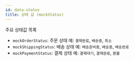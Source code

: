 ```yaml
---
id: data-status
title: 상태 값 (mockStatus)
---
```


주요 상태값 목록

- `mockOrderStatus`: 주문 상태 예: `결제완료`, `배송중`, `취소`
- `mockShippingStatus`: 배송 상태 예: `배송준비중`, `배송중`, `배송완료`
- `mockPaymentStatus`: 결제 상태 예: `결제대기`, `결제완료`, `환불`
